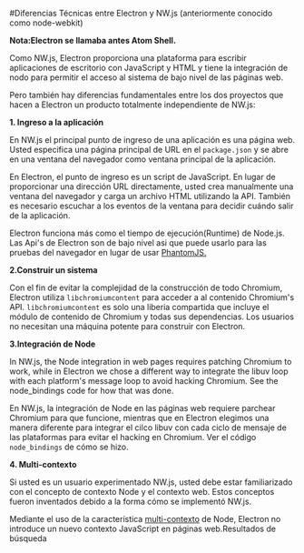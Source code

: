 #Diferencias Técnicas entre Electron y  NW.js (anteriormente conocido como node-webkit)

**Nota:Electron se llamaba antes Atom Shell.**

Como NW.js, Electron proporciona una plataforma para escribir aplicaciones de escritorio con JavaScript y HTML y tiene la integración de nodo para permitir el acceso al sistema de bajo nivel de las páginas web.

Pero también hay diferencias fundamentales entre los dos proyectos que hacen a Electron un producto totalmente independiente de NW.js:

**1. Ingreso a la aplicación**

En NW.js el principal punto de ingreso de una aplicación es una página web. Usted especifica una página principal de URL en el `package.json` y se abre en una ventana del navegador como ventana principal de la aplicación.

En Electron, el punto de ingreso es un script de JavaScript. En lugar de proporcionar una dirección URL directamente, usted crea manualmente una ventana del navegador y carga un archivo HTML utilizando la API. También es necesario escuchar a los eventos de la ventana para decidir cuándo salir de la aplicación.

Electron funciona más como el tiempo de ejecución(Runtime) de Node.js. Las Api's de Electron son de bajo nivel asi que  puede usarlo para las pruebas del navegador en lugar de  usar [PhantomJS.](http://phantomjs.org/)

**2.Construir un sistema**

Con el fin de evitar la complejidad de la construcción de todo Chromium, Electron utiliza `libchromiumcontent` para acceder a al contenido  Chromium's API. `libchromiumcontent` es solo una liberia compartida que incluye el módulo de contenido de Chromium y todas sus dependencias. Los usuarios no necesitan una máquina potente para construir con Electron.

**3.Integración de Node**

In NW.js, the Node integration in web pages requires patching Chromium to work, while in Electron we chose a different way to integrate the libuv loop with each platform's message loop to avoid hacking Chromium. See the node_bindings code for how that was done.

En NW.js, la integración de Node en las páginas web requiere parchear Chromium para que funcione, mientras que en Electron elegimos una manera diferente para integrar el cilco libuv con cada ciclo de mensaje de las plataformas para evitar el hacking en Chromium. Ver el código  `node_bindings` de cómo se hizo.


**4. Multi-contexto**

Si usted es un usuario experimentado NW.js, usted debe estar familiarizado con el concepto de contexto Node y el contexto web. Estos conceptos fueron inventados debido a la forma cómo se implementó NW.js.

Mediante el uso de la característica [multi-contexto](http://strongloop.com/strongblog/whats-new-node-js-v0-12-multiple-context-execution/) de Node, Electron no introduce un nuevo contexto JavaScript en páginas web.Resultados de búsqueda

    
